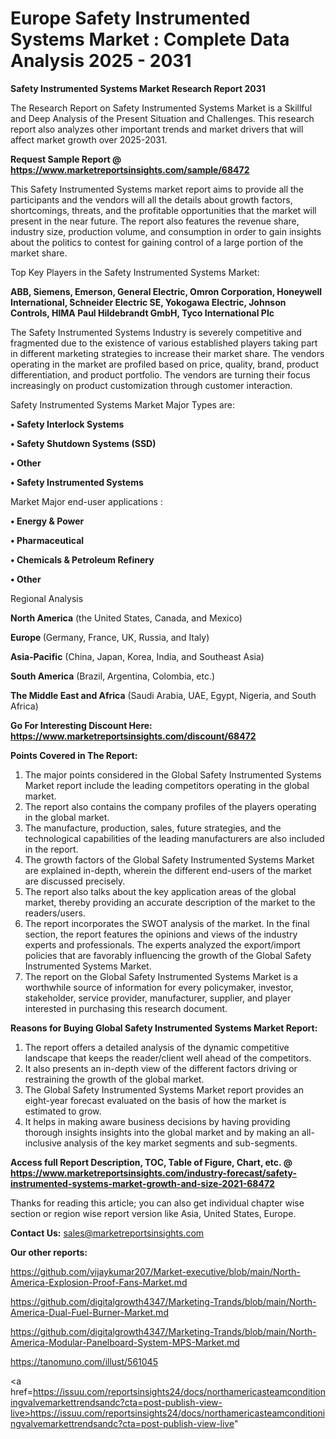 # Europe Safety Instrumented Systems Market : Complete Data Analysis 2025 - 2031

<strong>Safety Instrumented Systems Market Research Report 2031</strong>

The Research Report on Safety Instrumented Systems Market is a Skillful and Deep Analysis of the Present Situation and Challenges. This research report also analyzes other important trends and market drivers that will affect market growth over 2025-2031.

<strong>Request Sample Report @ <a href=https://www.marketreportsinsights.com/sample/68472>https://www.marketreportsinsights.com/sample/68472</a></strong>

This Safety Instrumented Systems market report aims to provide all the participants and the vendors will all the details about growth factors, shortcomings, threats, and the profitable opportunities that the market will present in the near future. The report also features the revenue share, industry size, production volume, and consumption in order to gain insights about the politics to contest for gaining control of a large portion of the market share.

Top Key Players in the Safety Instrumented Systems Market:

<strong>ABB, Siemens, Emerson, General Electric, Omron Corporation, Honeywell International, Schneider Electric SE, Yokogawa Electric, Johnson Controls, HIMA Paul Hildebrandt GmbH, Tyco International Plc</strong>

The Safety Instrumented Systems Industry is severely competitive and fragmented due to the existence of various established players taking part in different marketing strategies to increase their market share. The vendors operating in the market are profiled based on price, quality, brand, product differentiation, and product portfolio. The vendors are turning their focus increasingly on product customization through customer interaction.

Safety Instrumented Systems Market Major Types are:

<strong>• Safety Interlock Systems

• Safety Shutdown Systems (SSD)

• Other

• Safety Instrumented Systems</strong>

Market Major end-user applications :

<strong>• Energy & Power

• Pharmaceutical

• Chemicals & Petroleum Refinery

• Other</strong>

Regional Analysis

</u><strong><b>North America</b></strong> (the United States, Canada, and Mexico)

<strong><b>Europe </b></strong>(Germany, France, UK, Russia, and Italy)

<strong><b>Asia-Pacific</b></strong> (China, Japan, Korea, India, and Southeast Asia)

<strong><b>South America</b></strong> (Brazil, Argentina, Colombia, etc.)

<strong><b>The Middle East and Africa</b></strong> (Saudi Arabia, UAE, Egypt, Nigeria, and South Africa)

<strong>Go For Interesting Discount Here: <a href=https://www.marketreportsinsights.com/discount/68472>https://www.marketreportsinsights.com/discount/68472</a></strong>

<strong>Points Covered in The Report:</strong>
<ol>
  <li>The major points considered in the Global Safety Instrumented Systems Market report include the leading competitors operating in the global market.</li>
  <li>The report also contains the company profiles of the players operating in the global market.</li>
  <li>The manufacture, production, sales, future strategies, and the technological capabilities of the leading manufacturers are also included in the report.</li>
  <li>The growth factors of the Global Safety Instrumented Systems Market are explained in-depth, wherein the different end-users of the market are discussed precisely.</li>
  <li>The report also talks about the key application areas of the global market, thereby providing an accurate description of the market to the readers/users.</li>
  <li>The report incorporates the SWOT analysis of the market. In the final section, the report features the opinions and views of the industry experts and professionals. The experts analyzed the export/import policies that are favorably influencing the growth of the Global Safety Instrumented Systems Market.</li>
  <li>The report on the Global Safety Instrumented Systems Market is a worthwhile source of information for every policymaker, investor, stakeholder, service provider, manufacturer, supplier, and player interested in purchasing this research document.</li>
</ol>
<strong>Reasons for Buying Global Safety Instrumented Systems Market Report:</strong>

<ol>
  <li>The report offers a detailed analysis of the dynamic competitive landscape that keeps the reader/client well ahead of the competitors.</li>
  <li>It also presents an in-depth view of the different factors driving or restraining the growth of the global market.</li>
  <li>The Global Safety Instrumented Systems Market report provides an eight-year forecast evaluated on the basis of how the market is estimated to grow.</li>
  <li>It helps in making aware business decisions by having providing thorough insights insights into the global market and by making an all-inclusive analysis of the key market segments and sub-segments.</li>
</ol>
<strong>Access full Report Description, TOC, Table of Figure, Chart, etc. @ <a href=https://www.marketreportsinsights.com/industry-forecast/safety-instrumented-systems-market-growth-and-size-2021-68472>https://www.marketreportsinsights.com/industry-forecast/safety-instrumented-systems-market-growth-and-size-2021-68472</a></strong>


Thanks for reading this article; you can also get individual chapter wise section or region wise report version like Asia, United States, Europe.

<strong>Contact Us:</strong>
sales@marketreportsinsights.com

<strong>Our other reports:</strong>

<a href=https://github.com/vijaykumar207/Market-executive/blob/main/North-America-Explosion-Proof-Fans-Market.md>https://github.com/vijaykumar207/Market-executive/blob/main/North-America-Explosion-Proof-Fans-Market.md</a>

<a href=https://github.com/digitalgrowth4347/Marketing-Trands/blob/main/North-America-Dual-Fuel-Burner-Market.md>https://github.com/digitalgrowth4347/Marketing-Trands/blob/main/North-America-Dual-Fuel-Burner-Market.md</a>

<a href=https://github.com/digitalgrowth4347/Marketing-Trands/blob/main/North-America-Modular-Panelboard-System-MPS-Market.md>https://github.com/digitalgrowth4347/Marketing-Trands/blob/main/North-America-Modular-Panelboard-System-MPS-Market.md</a>

<a href=https://tanomuno.com/illust/561045>https://tanomuno.com/illust/561045</a>

<a href=https://issuu.com/reportsinsights24/docs/northamericasteamconditioningvalvemarkettrendsandc?cta=post-publish-view-live>https://issuu.com/reportsinsights24/docs/northamericasteamconditioningvalvemarkettrendsandc?cta=post-publish-view-live</a>"
